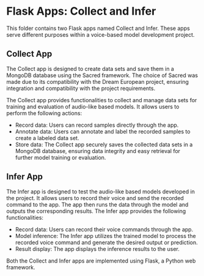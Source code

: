 # Flask Apps: Collect and Infer

This folder contains two Flask apps named Collect and Infer. These apps serve different purposes within a voice-based model development project.

## Collect App

The Collect app is designed to create data sets and save them in a MongoDB database using the Sacred framework. The choice of Sacred was made due to its compatibility with the Dream European project, ensuring integration and compatibility with the project requirements.

The Collect app provides functionalities to collect and manage data sets for training and evaluation of audio-like based models. It allows users to perform the following actions:

- Record data: Users can record samples directly through the app.
- Annotate data: Users can annotate and label the recorded samples to create a labeled data set.
- Store data: The Collect app securely saves the collected data sets in a MongoDB database, ensuring data integrity and easy retrieval for further model training or evaluation.

## Infer App

The Infer app is designed to test the audio-like based models developed in the project. It allows users to record their voice and send the recorded command to the app. The app then runs the data through the model and outputs the corresponding results. The Infer app provides the following functionalities:

- Record data: Users can record their voice commands through the app.
- Model inference: The Infer app utilizes the trained model to process the recorded voice command and generate the desired output or prediction.
- Result display: The app displays the inference results to the user.

Both the Collect and Infer apps are implemented using Flask, a Python web framework.
